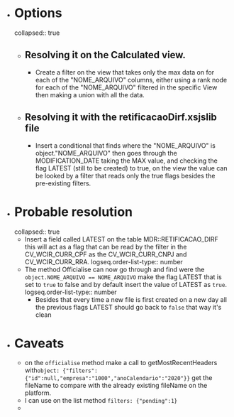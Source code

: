 #
- # Options
  collapsed:: true
	- ## Resolving it on the Calculated view.
		- Create a filter on the view that takes only the max data on for each of the "NOME_ARQUIVO" columns, either using a rank node for each of the "NOME_ARQUIVO" filtered in the specific View then making a union with all the data.
	- ## Resolving it with the retificacaoDirf.xsjslib file
		- Insert a conditional that finds where the "NOME_ARQUIVO" is object."NOME_ARQUIVO" then goes through the MODIFICATION_DATE taking the MAX value, and checking the flag LATEST (still to be created) to true, on the view the value can be looked by a filter that reads only the true flags besides the pre-existing filters.
- # Probable resolution
  collapsed:: true
	- Insert a field called LATEST on the table MDR::RETIFICACAO_DIRF this will act as a flag that can be read by the filter in the CV_WCIR_CURR_CPF as the CV_WCIR_CURR_CNPJ and CV_WCIR_CURR_RRA.
	  logseq.order-list-type:: number
	- The method Officialise can now go through and find were the `object.NOME_ARQUIVO == NOME_ARQUIVO` make the flag LATEST that is set to `true` to false and by default insert the value of LATEST as `true`.
	  logseq.order-list-type:: number
		- Besides that every time a new file is first created on a new day all the previous flags LATEST should go back to `false` that way it's clean
- # Caveats
	- on the `officialise` method make a call to getMostRecentHeaders with`object: {"filters":{"id":null,"empresa":"1000","anoCalendario":"2020"}}` get the fileName to compare with the already existing fileName on the platform.
	- I can use on the list method `filters: {"pending":1}`
	-